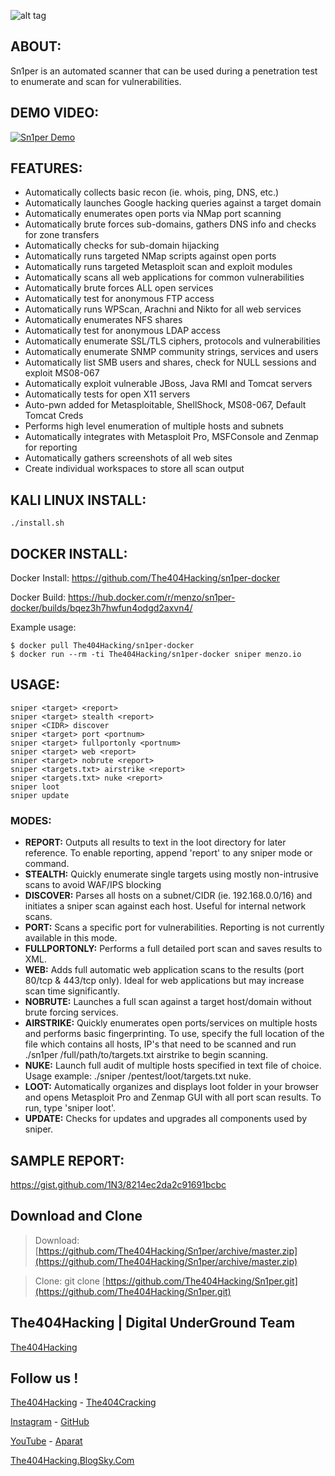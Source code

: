 ![alt tag](https://github.com/1N3/Sn1per/blob/master/Sn1per-logo.jpg)

## ABOUT:
Sn1per is an automated scanner that can be used during a penetration test to enumerate and scan for vulnerabilities. 

## DEMO VIDEO:
[![Sn1per Demo](https://img.youtube.com/vi/nA_V_u3QZA4/0.jpg)](https://www.youtube.com/watch?v=nA_V_u3QZA4)

## FEATURES:
* Automatically collects basic recon (ie. whois, ping, DNS, etc.)
* Automatically launches Google hacking queries against a target domain
* Automatically enumerates open ports via NMap port scanning
* Automatically brute forces sub-domains, gathers DNS info and checks for zone transfers
* Automatically checks for sub-domain hijacking
* Automatically runs targeted NMap scripts against open ports
* Automatically runs targeted Metasploit scan and exploit modules
* Automatically scans all web applications for common vulnerabilities
* Automatically brute forces ALL open services
* Automatically test for anonymous FTP access
* Automatically runs WPScan, Arachni and Nikto for all web services
* Automatically enumerates NFS shares
* Automatically test for anonymous LDAP access
* Automatically enumerate SSL/TLS ciphers, protocols and vulnerabilities
* Automatically enumerate SNMP community strings, services and users
* Automatically list SMB users and shares, check for NULL sessions and exploit MS08-067
* Automatically exploit vulnerable JBoss, Java RMI and Tomcat servers
* Automatically tests for open X11 servers
* Auto-pwn added for Metasploitable, ShellShock, MS08-067, Default Tomcat Creds
* Performs high level enumeration of multiple hosts and subnets
* Automatically integrates with Metasploit Pro, MSFConsole and Zenmap for reporting
* Automatically gathers screenshots of all web sites
* Create individual workspaces to store all scan output

## KALI LINUX INSTALL:
```
./install.sh
```

## DOCKER INSTALL:

Docker Install:
https://github.com/The404Hacking/sn1per-docker

Docker Build:
https://hub.docker.com/r/menzo/sn1per-docker/builds/bqez3h7hwfun4odgd2axvn4/

Example usage:
```
$ docker pull The404Hacking/sn1per-docker
$ docker run --rm -ti The404Hacking/sn1per-docker sniper menzo.io
```

## USAGE:
```
sniper <target> <report>
sniper <target> stealth <report>
sniper <CIDR> discover
sniper <target> port <portnum> 
sniper <target> fullportonly <portnum>
sniper <target> web <report>
sniper <target> nobrute <report>
sniper <targets.txt> airstrike <report>
sniper <targets.txt> nuke <report>
sniper loot
sniper update
```

### MODES:
* **REPORT:** Outputs all results to text in the loot directory for later reference. To enable reporting, append 'report' to any sniper mode or command.
* **STEALTH:** Quickly enumerate single targets using mostly non-intrusive scans to avoid WAF/IPS blocking
* **DISCOVER:** Parses all hosts on a subnet/CIDR (ie. 192.168.0.0/16) and initiates a sniper scan against each host. Useful for internal network scans.
* **PORT:** Scans a specific port for vulnerabilities. Reporting is not currently available in this mode.
* **FULLPORTONLY:** Performs a full detailed port scan and saves results to XML.
* **WEB:** Adds full automatic web application scans to the results (port 80/tcp & 443/tcp only). Ideal for web applications but may increase scan time significantly.   
* **NOBRUTE:** Launches a full scan against a target host/domain without brute forcing services.
* **AIRSTRIKE:** Quickly enumerates open ports/services on multiple hosts and performs basic fingerprinting. To use, specify the full location of the file which contains all hosts, IP's that need to be scanned and run ./sn1per /full/path/to/targets.txt airstrike to begin scanning.
* **NUKE:** Launch full audit of multiple hosts specified in text file of choice. Usage example: ./sniper /pentest/loot/targets.txt nuke. 
* **LOOT:** Automatically organizes and displays loot folder in your browser and opens Metasploit Pro and Zenmap GUI with all port scan results. To run, type 'sniper loot'.
* **UPDATE:** Checks for updates and upgrades all components used by sniper.

## SAMPLE REPORT:
https://gist.github.com/1N3/8214ec2da2c91691bcbc

## Download and Clone
> Download: [https://github.com/The404Hacking/Sn1per/archive/master.zip](https://github.com/The404Hacking/Sn1per/archive/master.zip)

> Clone: git clone [https://github.com/The404Hacking/Sn1per.git](https://github.com/The404Hacking/Sn1per.git)

## The404Hacking | Digital UnderGround Team
[The404Hacking](https://T.me/The404Hacking)

## Follow us !
[The404Hacking](https://T.me/The404Hacking) - [The404Cracking](https://T.me/The404Cracking)

[Instagram](https://instagram.com/The404Hacking) - [GitHub](https://github.com/The404Hacking)

[YouTube](http://yon.ir/youtube404) - [Aparat](http://www.aparat.com/The404Hacking)

[The404Hacking.BlogSky.Com](http://the404hacking.blogsky.com)
